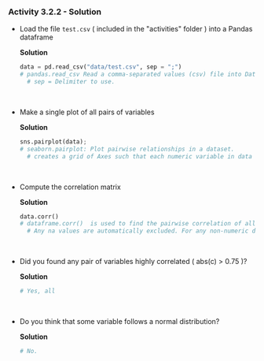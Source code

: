 ### Activity 3.2.2 - Solution


* Load the file `test.csv`  ( included in the "activities" folder ) into a Pandas dataframe

    **Solution**

    ```python
    data = pd.read_csv("data/test.csv", sep = ";")
    # pandas.read_csv Read a comma-separated values (csv) file into DataFrame.
      # sep = Delimiter to use.
    ```

<br>

* Make a single plot of all pairs of variables

    **Solution**

    ```python
    sns.pairplot(data);
    # seaborn.pairplot: Plot pairwise relationships in a dataset. 
      # creates a grid of Axes such that each numeric variable in data will by shared across the y-axes across a single row and the x-axes across a single column.
    ```

<br>

* Compute the correlation matrix

    **Solution**

    ```python
    data.corr()
    # dataframe.corr()  is used to find the pairwise correlation of all columns in the dataframe.
      # Any na values are automatically excluded. For any non-numeric data type columns in the dataframe it is ignored.
    ```

<br>

* Did you found any pair of variables highly correlated ( abs(c) > 0.75 )?

    **Solution**

    ```python
    # Yes, all
    ```

<br>

* Do you think that some variable follows a normal distribution?

    **Solution**

    ```python
    # No.
    ```
